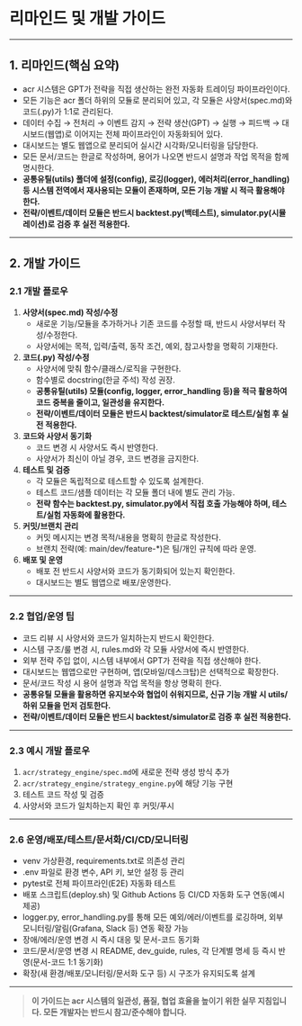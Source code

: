 # 리마인드 및 개발 가이드

---

## 1. 리마인드(핵심 요약)

- acr 시스템은 GPT가 전략을 직접 생산하는 완전 자동화 트레이딩 파이프라인이다.
- 모든 기능은 acr 폴더 하위의 모듈로 분리되어 있고, 각 모듈은 사양서(spec.md)와 코드(.py)가 1:1로 관리된다.
- 데이터 수집 → 전처리 → 이벤트 감지 → 전략 생산(GPT) → 실행 → 피드백 → 대시보드(웹앱)로 이어지는 전체 파이프라인이 자동화되어 있다.
- 대시보드는 별도 웹앱으로 분리되어 실시간 시각화/모니터링을 담당한다.
- 모든 문서/코드는 한글로 작성하며, 용어가 나오면 반드시 설명과 작업 목적을 함께 명시한다.
- **공통유틸(utils) 폴더에 설정(config), 로깅(logger), 에러처리(error_handling) 등 시스템 전역에서 재사용되는 모듈이 존재하며, 모든 기능 개발 시 적극 활용해야 한다.**
- **전략/이벤트/데이터 모듈은 반드시 backtest.py(백테스트), simulator.py(시뮬레이션)로 검증 후 실전 적용한다.**

---

## 2. 개발 가이드

### 2.1 개발 플로우
1. **사양서(spec.md) 작성/수정**
   - 새로운 기능/모듈을 추가하거나 기존 코드를 수정할 때, 반드시 사양서부터 작성/수정한다.
   - 사양서에는 목적, 입력/출력, 동작 조건, 예외, 참고사항을 명확히 기재한다.
2. **코드(.py) 작성/수정**
   - 사양서에 맞춰 함수/클래스/로직을 구현한다.
   - 함수별로 docstring(한글 주석) 작성 권장.
   - **공통유틸(utils) 모듈(config, logger, error_handling 등)을 적극 활용하여 코드 중복을 줄이고, 일관성을 유지한다.**
   - **전략/이벤트/데이터 모듈은 반드시 backtest/simulator로 테스트/실험 후 실전 적용한다.**
3. **코드와 사양서 동기화**
   - 코드 변경 시 사양서도 즉시 반영한다.
   - 사양서가 최신이 아닐 경우, 코드 변경을 금지한다.
4. **테스트 및 검증**
   - 각 모듈은 독립적으로 테스트할 수 있도록 설계한다.
   - 테스트 코드/샘플 데이터는 각 모듈 폴더 내에 별도 관리 가능.
   - **전략 함수는 backtest.py, simulator.py에서 직접 호출 가능해야 하며, 테스트/실험 자동화에 활용한다.**
5. **커밋/브랜치 관리**
   - 커밋 메시지는 변경 목적/내용을 명확히 한글로 작성한다.
   - 브랜치 전략(예: main/dev/feature-*)은 팀/개인 규칙에 따라 운영.
6. **배포 및 운영**
   - 배포 전 반드시 사양서와 코드가 동기화되어 있는지 확인한다.
   - 대시보드는 별도 웹앱으로 배포/운영한다.

---

### 2.2 협업/운영 팁
- 코드 리뷰 시 사양서와 코드가 일치하는지 반드시 확인한다.
- 시스템 구조/룰 변경 시, rules.md와 각 모듈 사양서에 즉시 반영한다.
- 외부 전략 주입 없이, 시스템 내부에서 GPT가 전략을 직접 생산해야 한다.
- 대시보드는 웹앱으로만 구현하며, 앱(모바일/데스크탑)은 선택적으로 확장한다.
- 문서/코드 작성 시 용어 설명과 작업 목적을 항상 명확히 한다.
- **공통유틸 모듈을 활용하면 유지보수와 협업이 쉬워지므로, 신규 기능 개발 시 utils/ 하위 모듈을 먼저 검토한다.**
- **전략/이벤트/데이터 모듈은 반드시 backtest/simulator로 검증 후 실전 적용한다.**

---

### 2.3 예시 개발 플로우

1. `acr/strategy_engine/spec.md`에 새로운 전략 생성 방식 추가
2. `acr/strategy_engine/strategy_engine.py`에 해당 기능 구현
3. 테스트 코드 작성 및 검증
4. 사양서와 코드가 일치하는지 확인 후 커밋/푸시

---

### 2.6 운영/배포/테스트/문서화/CI/CD/모니터링
- venv 가상환경, requirements.txt로 의존성 관리
- .env 파일로 환경 변수, API 키, 보안 설정 등 관리
- pytest로 전체 파이프라인(E2E) 자동화 테스트
- 배포 스크립트(deploy.sh) 및 Github Actions 등 CI/CD 자동화 도구 연동(예시 제공)
- logger.py, error_handling.py를 통해 모든 예외/에러/이벤트를 로깅하며, 외부 모니터링/알림(Grafana, Slack 등) 연동 확장 가능
- 장애/에러/운영 변경 시 즉시 대응 및 문서-코드 동기화
- 코드/문서/운영 변경 시 README, dev_guide, rules, 각 단계별 명세 등 즉시 반영(문서-코드 1:1 동기화)
- 확장(새 환경/배포/모니터링/문서화 도구 등) 시 구조가 유지되도록 설계

---

> **이 가이드는 acr 시스템의 일관성, 품질, 협업 효율을 높이기 위한 실무 지침입니다. 모든 개발자는 반드시 참고/준수해야 합니다.** 
